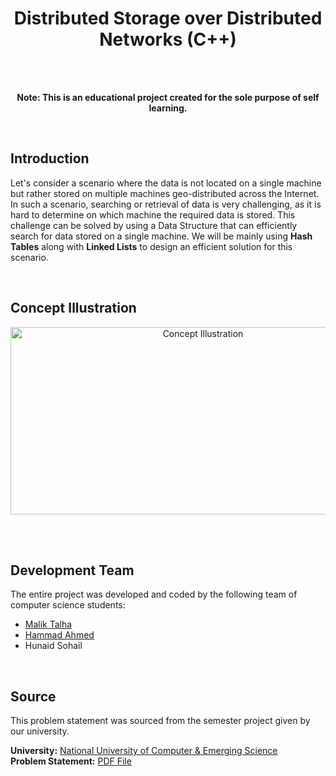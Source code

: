 <h1 align="center">Distributed Storage over Distributed Networks (C++)</h1> 
<br/><br/>
<p align="center"><strong>Note: This is an educational project created for the sole purpose of self learning.</strong></p>
<br/>
<h2>Introduction</h2>
<p>
Let's consider a scenario where the data is not located on a single machine but rather stored on multiple machines geo-distributed across the Internet. In such a scenario, searching or retrieval of data is very challenging, as it is hard to determine on which machine the required data is stored. This challenge can be solved by using a Data Structure that can efficiently search for data stored on a single machine. We will be mainly using <strong>Hash Tables</strong> along with <strong>Linked Lists</strong> to design an efficient solution for this scenario.
</p>
<br/>
<h2>Concept Illustration</h2>
<p align="center">
  <img alt="Concept Illustration" src="https://i.ibb.co/yy2YppP/concept.png" width="600px" height="300px" />
</p>
<br/><br/>
<h2>Development Team</h2>
<p>
  The entire project was developed and coded by the following team of computer science students:
</p>
<ul>
  <li><a href="https://github.com/malik727">Malik Talha</a></li>
  <li><a href="https://github.com/hammadahmedpk">Hammad Ahmed</a></li>
  <li>Hunaid Sohail</li>
</ul>
<br/>
<h2>Source</h2>
<p>
  This problem statement was sourced from the semester project given by our university.
</p>
<p>
  <strong>University:</strong> <a href="https://nu.edu.pk">National University of Computer & Emerging Science</a><br/>
  <strong>Problem Statement:</strong> <a href="https://1drv.ms/b/s!AkTG-6TAub7SjSyqoBlyjOHolnQa">PDF File</a>
</p>
